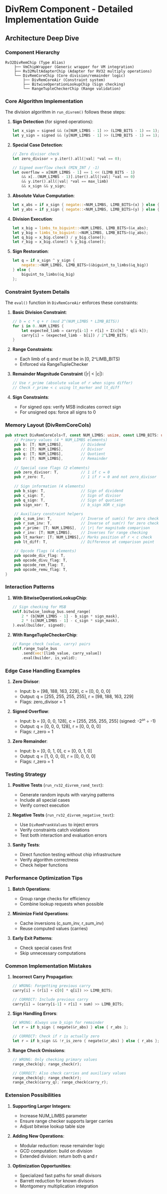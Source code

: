 # DivRem Component - Detailed Implementation Guide

## Architecture Deep Dive

### Component Hierarchy

```
Rv32DivRemChip (Type Alias)
    ├── VmChipWrapper (Generic wrapper for VM integration)
    ├── Rv32MultAdapterChip (Adapter for RV32 multiply operations)
    └── DivRemCoreChip (Core division/remainder logic)
        ├── DivRemCoreAir (Constraint system)
        ├── BitwiseOperationLookupChip (Sign checking)
        └── RangeTupleCheckerChip (Range validation)
```

### Core Algorithm Implementation

The division algorithm in `run_divrem()` follows these steps:

1. **Sign Detection** (for signed operations):
   ```rust
   let x_sign = signed && (x[NUM_LIMBS - 1] >> (LIMB_BITS - 1) == 1);
   let y_sign = signed && (y[NUM_LIMBS - 1] >> (LIMB_BITS - 1) == 1);
   ```

2. **Special Case Detection**:
   ```rust
   // Zero divisor check
   let zero_divisor = y.iter().all(|val| *val == 0);
   
   // Signed overflow check (MIN_INT / -1)
   let overflow = x[NUM_LIMBS - 1] == 1 << (LIMB_BITS - 1)
       && x[..(NUM_LIMBS - 1)].iter().all(|val| *val == 0)
       && y.iter().all(|val| *val == max_limb)
       && x_sign && y_sign;
   ```

3. **Absolute Value Computation**:
   ```rust
   let x_abs = if x_sign { negate::<NUM_LIMBS, LIMB_BITS>(x) } else { *x };
   let y_abs = if y_sign { negate::<NUM_LIMBS, LIMB_BITS>(y) } else { *y };
   ```

4. **Division Execution**:
   ```rust
   let x_big = limbs_to_biguint::<NUM_LIMBS, LIMB_BITS>(&x_abs);
   let y_big = limbs_to_biguint::<NUM_LIMBS, LIMB_BITS>(&y_abs);
   let q_big = x_big.clone() / y_big.clone();
   let r_big = x_big.clone() % y_big.clone();
   ```

5. **Sign Restoration**:
   ```rust
   let q = if x_sign ^ y_sign {
       negate::<NUM_LIMBS, LIMB_BITS>(&biguint_to_limbs(&q_big))
   } else {
       biguint_to_limbs(&q_big)
   };
   ```

### Constraint System Details

The `eval()` function in `DivRemCoreAir` enforces these constraints:

1. **Basic Division Constraint**:
   ```rust
   // b = c * q + r (mod 2^(NUM_LIMBS * LIMB_BITS))
   for i in 0..NUM_LIMBS {
       let expected_limb = carry[i-1] + r[i] + Σ(c[k] * q[i-k]);
       carry[i] = (expected_limb - b[i]) / 2^LIMB_BITS;
   }
   ```

2. **Range Constraints**:
   - Each limb of q and r must be in [0, 2^LIMB_BITS)
   - Enforced via RangeTupleChecker

3. **Remainder Magnitude Constraint** (|r| < |c|):
   ```rust
   // Use r_prime (absolute value of r when signs differ)
   // Check r_prime < c using lt_marker and lt_diff
   ```

4. **Sign Constraints**:
   - For signed ops: verify MSB indicates correct sign
   - For unsigned ops: force all signs to 0

### Memory Layout (DivRemCoreCols)

```rust
pub struct DivRemCoreCols<T, const NUM_LIMBS: usize, const LIMB_BITS: usize> {
    // Primary values (4 * NUM_LIMBS elements)
    pub b: [T; NUM_LIMBS],        // Dividend
    pub c: [T; NUM_LIMBS],        // Divisor
    pub q: [T; NUM_LIMBS],        // Quotient
    pub r: [T; NUM_LIMBS],        // Remainder
    
    // Special case flags (2 elements)
    pub zero_divisor: T,          // 1 if c = 0
    pub r_zero: T,                // 1 if r = 0 and not zero_divisor
    
    // Sign information (4 elements)
    pub b_sign: T,                // Sign of dividend
    pub c_sign: T,                // Sign of divisor
    pub q_sign: T,                // Sign of quotient
    pub sign_xor: T,              // b_sign XOR c_sign
    
    // Auxiliary constraint helpers
    pub c_sum_inv: T,             // Inverse of sum(c) for zero check
    pub r_sum_inv: T,             // Inverse of sum(r) for zero check
    pub r_prime: [T; NUM_LIMBS],  // |r| for magnitude comparison
    pub r_inv: [T; NUM_LIMBS],    // Inverses for range checking
    pub lt_marker: [T; NUM_LIMBS],// Marks position of r < c check
    pub lt_diff: T,               // Difference at comparison point
    
    // Opcode flags (4 elements)
    pub opcode_div_flag: T,
    pub opcode_divu_flag: T,
    pub opcode_rem_flag: T,
    pub opcode_remu_flag: T,
}
```

### Interaction Patterns

1. **With BitwiseOperationLookupChip**:
   ```rust
   // Sign checking for MSB
   self.bitwise_lookup_bus.send_range(
       2 * (b[NUM_LIMBS - 1] - b_sign * sign_mask),
       2 * (c[NUM_LIMBS - 1] - c_sign * sign_mask),
   ).eval(builder, signed);
   ```

2. **With RangeTupleCheckerChip**:
   ```rust
   // Range check (value, carry) pairs
   self.range_tuple_bus
       .send(vec![limb_value, carry_value])
       .eval(builder, is_valid);
   ```

### Edge Case Handling Examples

1. **Zero Divisor**:
   - Input: b = [98, 188, 163, 229], c = [0, 0, 0, 0]
   - Output: q = [255, 255, 255, 255], r = [98, 188, 163, 229]
   - Flags: zero_divisor = 1

2. **Signed Overflow**:
   - Input: b = [0, 0, 0, 128], c = [255, 255, 255, 255] (signed: -2³¹ ÷ -1)
   - Output: q = [0, 0, 0, 128], r = [0, 0, 0, 0]
   - Flags: r_zero = 1

3. **Zero Remainder**:
   - Input: b = [0, 0, 1, 0], c = [0, 0, 1, 0]
   - Output: q = [1, 0, 0, 0], r = [0, 0, 0, 0]
   - Flags: r_zero = 1

### Testing Strategy

1. **Positive Tests** (`run_rv32_divrem_rand_test`):
   - Generate random inputs with varying patterns
   - Include all special cases
   - Verify correct execution

2. **Negative Tests** (`run_rv32_divrem_negative_test`):
   - Use `DivRemPrankValues` to inject errors
   - Verify constraints catch violations
   - Test both interaction and evaluation errors

3. **Sanity Tests**:
   - Direct function testing without chip infrastructure
   - Verify algorithm correctness
   - Check helper functions

### Performance Optimization Tips

1. **Batch Operations**:
   - Group range checks for efficiency
   - Combine lookup requests when possible

2. **Minimize Field Operations**:
   - Cache inversions (c_sum_inv, r_sum_inv)
   - Reuse computed values (carries)

3. **Early Exit Patterns**:
   - Check special cases first
   - Skip unnecessary computations

### Common Implementation Mistakes

1. **Incorrect Carry Propagation**:
   ```rust
   // WRONG: Forgetting previous carry
   carry[i] = (r[i] + c[0] * q[i]) >> LIMB_BITS;
   
   // CORRECT: Include previous carry
   carry[i] = (carry[i-1] + r[i] + sum) >> LIMB_BITS;
   ```

2. **Sign Handling Errors**:
   ```rust
   // WRONG: Always use b_sign for remainder
   let r = if b_sign { negate(&r_abs) } else { r_abs };
   
   // CORRECT: Check if r is actually zero
   let r = if b_sign && !r_is_zero { negate(&r_abs) } else { r_abs };
   ```

3. **Range Check Omissions**:
   ```rust
   // WRONG: Only checking primary values
   range_check(q); range_check(r);
   
   // CORRECT: Also check carries and auxiliary values
   range_check(q); range_check(r);
   range_check(carry_q); range_check(carry_r);
   ```

### Extension Possibilities

1. **Supporting Larger Integers**:
   - Increase NUM_LIMBS parameter
   - Ensure range checker supports larger carries
   - Adjust bitwise lookup table size

2. **Adding New Operations**:
   - Modular reduction: reuse remainder logic
   - GCD computation: build on division
   - Extended division: return both q and r

3. **Optimization Opportunities**:
   - Specialized fast paths for small divisors
   - Barrett reduction for known divisors
   - Montgomery multiplication integration